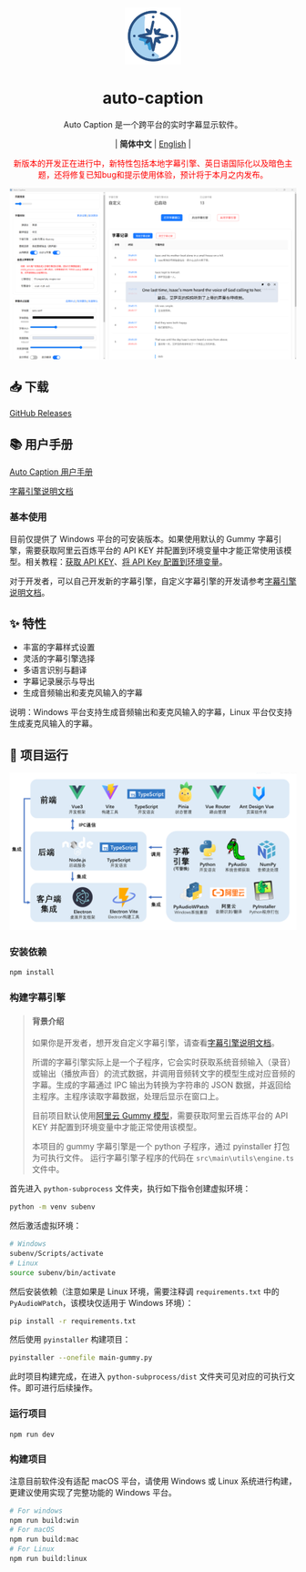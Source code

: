 <div align="center" >
    <img src="./resources/icon.png" width="100px" height="100px"/>
    <h1 align="center">auto-caption</h1>
    <p>Auto Caption 是一个跨平台的实时字幕显示软件。</p>
    <p>
        | <b>简体中文</b>
        | <a href="https://github.com/HiMeditator/auto-caption/blob/main/README_en.md">English</a> |
    </p>
</div>

<p style="color:red;text-align:center;">新版本的开发正在进行中，新特性包括本地字幕引擎、英日语国际化以及暗色主题，还将修复已知bug和提示使用体验，预计将于本月之内发布。</p>

![](./assets/media/main.png)

## 📥 下载

[GitHub Releases](https://github.com/HiMeditator/auto-caption/releases)

## 📚 用户手册

[Auto Caption 用户手册](./assets/user-manual_zh.md)

[字幕引擎说明文档](./assets/engine-manual_zh.md)

### 基本使用

目前仅提供了 Windows 平台的可安装版本。如果使用默认的 Gummy 字幕引擎，需要获取阿里云百炼平台的 API KEY 并配置到环境变量中才能正常使用该模型。相关教程：[获取 API KEY](https://help.aliyun.com/zh/model-studio/get-api-key)、[将 API Key 配置到环境变量](https://help.aliyun.com/zh/model-studio/configure-api-key-through-environment-variables)。

对于开发者，可以自己开发新的字幕引擎，自定义字幕引擎的开发请参考[字幕引擎说明文档](./assets/engine-manual_zh.md)。
## ✨ 特性

- 丰富的字幕样式设置
- 灵活的字幕引擎选择
- 多语言识别与翻译
- 字幕记录展示与导出
- 生成音频输出和麦克风输入的字幕

说明：Windows 平台支持生成音频输出和麦克风输入的字幕，Linux 平台仅支持生成麦克风输入的字幕。

## 🚀 项目运行

![](./assets/media/structure.png)

### 安装依赖

```bash
npm install
```

### 构建字幕引擎

> #### 背景介绍
>
> 如果你是开发者，想开发自定义字幕引擎，请查看[字幕引擎说明文档](./assets/engine-manual_zh.md)。
>
> 所谓的字幕引擎实际上是一个子程序，它会实时获取系统音频输入（录音）或输出（播放声音）的流式数据，并调用音频转文字的模型生成对应音频的字幕。生成的字幕通过 IPC 输出为转换为字符串的 JSON 数据，并返回给主程序。主程序读取字幕数据，处理后显示在窗口上。
>
>目前项目默认使用[阿里云 Gummy 模型](https://help.aliyun.com/zh/model-studio/gummy-speech-recognition-translation/)，需要获取阿里云百炼平台的 API KEY 并配置到环境变量中才能正常使用该模型。
>
> 本项目的 gummy 字幕引擎是一个 python 子程序，通过 pyinstaller 打包为可执行文件。 运行字幕引擎子程序的代码在 `src\main\utils\engine.ts` 文件中。

首先进入 `python-subprocess` 文件夹，执行如下指令创建虚拟环境：

```bash
python -m venv subenv
```

然后激活虚拟环境：

```bash
# Windows
subenv/Scripts/activate
# Linux
source subenv/bin/activate
```

然后安装依赖（注意如果是 Linux 环境，需要注释调 `requirements.txt` 中的 `PyAudioWPatch`，该模块仅适用于 Windows 环境）：

```bash
pip install -r requirements.txt
```

然后使用 `pyinstaller` 构建项目：

```bash
pyinstaller --onefile main-gummy.py
```

此时项目构建完成，在进入 `python-subprocess/dist` 文件夹可见对应的可执行文件。即可进行后续操作。

### 运行项目

```bash
npm run dev
```
### 构建项目

注意目前软件没有适配 macOS 平台，请使用 Windows 或 Linux 系统进行构建，更建议使用实现了完整功能的 Windows 平台。

```bash
# For windows
npm run build:win
# For macOS
npm run build:mac
# For Linux
npm run build:linux
```
